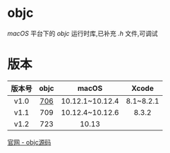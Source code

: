 # objc

*macOS* 平台下的 *objc* 运行时库,已补充 *.h* 文件,可调试


# 版本

|版本号|objc|macOS|Xcode| 
|:-:|:-:|:-:|:-:|
|v1.0|[706](http://www.iosugar.com/2017/02/11/objc-706-project-structures/)|10.12.1~10.12.4|8.1~8.2.1|
|v1.1|709|10.12.4~10.12.6|8.3.2|
|v1.2|723|10.13||

[官网 - objc源码](http://opensource.apple.com/)

